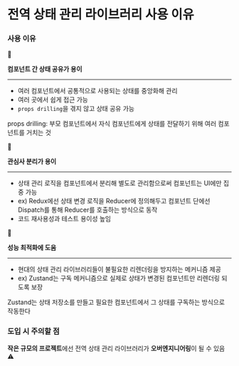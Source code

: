 # 전역 상태 관리 라이브러리 사용 이유
### 사용 이유

<aside>
📌

**컴포넌트 간 상태 공유가 용이**

---

- 여러 컴포넌트에서 공통적으로 사용되는 상태를 중앙화해 관리
- 여러 곳에서 쉽게 접근 가능
- `props drilling`을 겪지 않고 상태 공유 가능
</aside>

props drilling: 부모 컴포넌트에서 자식 컴포넌트에게 상태를 전달하기 위해 여러 컴포넌트를 거치는 것

<aside>
📌

**관심사 분리가 용이**

---

- 상태 관리 로직을 컴포넌트에서 분리해 별도로 관리함으로써 컴포넌트는 UI에만 집중 가능
- ex) Redux에선 상태 변경 로직을 Reducer에 정의해두고 컴포넌트 단에선 Dispatch를 통해 Reducer를 호출하는 방식으로 동작
- 코드 재사용성과 테스트 용이성 높임
</aside>

<aside>
📌

**성능 최적화에 도움**

---

- 현대의 상태 관리 라이브러리들이 불필요한 리렌더링을 방지하는 메커니즘 제공
- ex) Zustand는 구독 메커니즘으로 실제로 상태가 변경된 컴포넌트만 리렌더링 되도록 보장
</aside>

Zustand는 상태 저장소를 만들고 필요한 컴포넌트에서 그 상태를 구독하는 방식으로 작동한다

### 도입 시 주의할 점

**작은 규모의 프로젝트**에선 전역 상태 관리 라이브러리가 **오버엔지니어링**이 될 수 있음 ⚠️
